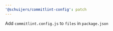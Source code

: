 ```yaml
---
'@schuijers/commitlint-config': patch
---
```


Add `commitlint.config.js` to `files` in `package.json`
